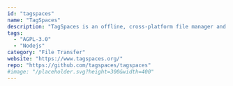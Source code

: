 ```yaml
---
id: "tagspaces"
name: "TagSpaces"
description: "TagSpaces is an offline, cross-platform file manager and organiser that also can function as a note taking app. The WebDAV version of the application can be installed on top of a WebDAV servers such as Nextcloud or ownCloud."
tags:
  - "AGPL-3.0"
  - "Nodejs"
category: "File Transfer"
website: "https://www.tagspaces.org/"
repo: "https://github.com/tagspaces/tagspaces"
#image: "/placeholder.svg?height=300&width=400"
---
```


